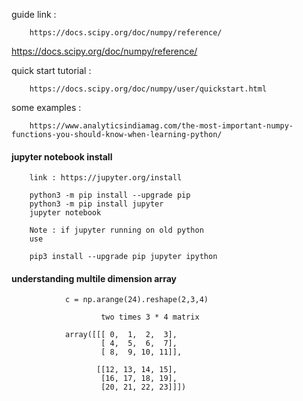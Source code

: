 guide link : 

        https://docs.scipy.org/doc/numpy/reference/
https://docs.scipy.org/doc/numpy/reference/


quick start tutorial : 

        https://docs.scipy.org/doc/numpy/user/quickstart.html


some examples : 

        https://www.analyticsindiamag.com/the-most-important-numpy-functions-you-should-know-when-learning-python/



#### jupyter notebook install


        link : https://jupyter.org/install

        python3 -m pip install --upgrade pip
        python3 -m pip install jupyter
        jupyter notebook

        Note : if jupyter running on old python
        use
        
        pip3 install --upgrade pip jupyter ipython


#### understanding multile dimension array

                c = np.arange(24).reshape(2,3,4)
                
                        two times 3 * 4 matrix

                array([[[ 0,  1,  2,  3],
                        [ 4,  5,  6,  7],
                        [ 8,  9, 10, 11]],

                       [[12, 13, 14, 15],
                        [16, 17, 18, 19],
                        [20, 21, 22, 23]]])
